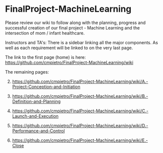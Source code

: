 # FinalProject-MachineLearning

Please review our wiki to follow along with the planning, progress and successful creation of our final project - Machine Learning and the intersection of mom / infant healthcare.  

Instructors and TA's: There is a sidebar linking all the major components.  As well as each requirement will be linked to on the very last page. 

The link to the first page (home) is here:  https://github.com/cmpietro/FinalProject-MachineLearning/wiki

The remaining pages: 

2. https://github.com/cmpietro/FinalProject-MachineLearning/wiki/A.-Project-Conception-and-Initiation

3. https://github.com/cmpietro/FinalProject-MachineLearning/wiki/B.-Definition-and-Planning

4. https://github.com/cmpietro/FinalProject-MachineLearning/wiki/C.-Launch-and-Execution

5. https://github.com/cmpietro/FinalProject-MachineLearning/wiki/D.-Performance-and-Control

6. https://github.com/cmpietro/FinalProject-MachineLearning/wiki/E.-Close
